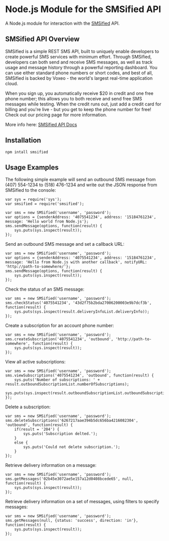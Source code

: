 Node.js Module for the SMSified API
=========================

A Node.js module for interaction with the [SMSified](http://smsified.com) API.

SMSified API Overview
---------------------

SMSified is a simple REST SMS API, built to uniquely enable developers to create powerful SMS services with minimum effort. Through SMSified, developers can both send and receive SMS messages, as well as track usage and message history through a powerful reporting dashboard. You can use either standard phone numbers or short codes, and best of all, SMSified is backed by Voxeo - the world's largest real-time application cloud.

When you sign up, you automatically receive $20 in credit and one free phone number; this allows you to both receive and send free SMS messages while testing. When the credit runs out, just add a credit card for billing and you're live - but you get to keep the phone number for free! Check out our pricing page for more information.

More info here: [SMSified API Docs](http://www.smsified.com/sms-api-documentation)

Installation
------------

	npm intall smsified


Usage Examples
--------------

The following simple example will send an outbound SMS message from (407) 554-1234 to (518) 476-1234 and write out the JSON response from SMSified to the console:

	var sys = require('sys');
	var smsified = require('smsified');
	
	var sms = new SMSified('username', 'password');
	var options = {senderAddress: '4075541234', address: '15184761234', message: 'Hello world from Node.js'};
	sms.sendMessage(options, function(result) {
		sys.puts(sys.inspect(result));
	});

Send an outbound SMS message and set a callback URL:

	var sms = new SMSified('username', 'password');
	var options = {senderAddress: '4075541234', address: '15184761234', message: 'Hello from Node.js with another callback', notifyURL: 'http://path-to-somewhere/'};
	sms.sendMessage(options, function(result) {
		sys.puts(sys.inspect(result));
	});

Check the status of an SMS message:

	var sms = new SMSified('username', 'password');
	sms.checkStatus('4075541234', '43d2f75b2bda27006200003e9b7dcf3b', function(result) {
		sys.puts(sys.inspect(result.deliveryInfoList.deliveryInfo));
	});

Create a subscription for an account phone number:

	var sms = new SMSified('username', 'password');
	sms.createSubscription('4075541234', 'outbound', 'http://path-to-somewhere', function(result) {
		sys.puts(sys.inspect(result));
	});

View all active subscriptions:

	var sms = new SMSified('username', 'password');
	sms.viewSubscriptions('4075541234', 'outbound', function(result) {
		sys.puts('Number of subscriptions: ' + result.outboundSubscriptionList.numberOfSubscriptions);
		sys.puts(sys.inspect(result.outboundSubscriptionList.outboundSubscription));
	});

Delete a subscription:

	var sms = new SMSified('username', 'password');
	sms.deleteSubscriptions('6267217aae394b5dc656ba4216082304', 'outbound', function(result) {
		if(result = '204') {
			sys.puts('Subscription delted.');
		}
		else {
			sys.puts('Could not delete subscription.');
		}	
	});

Retrieve delivery information on a message:

	var sms = new SMSified('username', 'password');
	sms.getMessages('02b45e3072ae5e157a12d0408bcede65', null, function(result) {
		sys.puts(sys.inspect(result));
	});

Retrieve delivery information on a set of messages, using filters to specify messages:

	var sms = new SMSified('username', 'password');
	sms.getMessages(null, {status: 'success', direction: 'in'}, function(result) {
		sys.puts(sys.inspect(result));
	});
